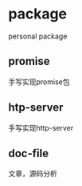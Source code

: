 # package
personal package

## promise
手写实现promise包

## htp-server
手写实现http-server

## doc-file
文章，源码分析
